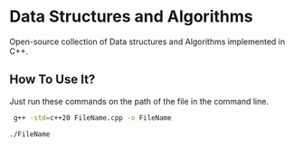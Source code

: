 # Data Structures and Algorithms
Open-source collection of Data structures and Algorithms implemented in C++.

## How To Use It?
Just run these commands on the path of the file in the command line.

 ```bash
  g++ -std=c++20 FileName.cpp -o FileName

 ./FileName
 ```
